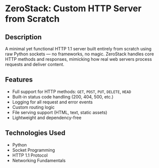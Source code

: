 # ZeroStack: Custom HTTP Server from Scratch

## Description
A minimal yet functional HTTP 1.1 server built entirely from scratch using raw Python sockets — no frameworks, no magic. ZeroStack handles core HTTP methods and responses, mimicking how real web servers process requests and deliver content.

## Features
- Full support for HTTP methods: `GET`, `POST`, `PUT`, `DELETE`, `HEAD`
- Built-in status code handling (200, 404, 500, etc.)
- Logging for all request and error events
- Custom routing logic
- File serving support (HTML, text, static assets)
- Lightweight and dependency-free

## Technologies Used
- Python
- Socket Programming
- HTTP 1.1 Protocol
- Networking Fundamentals
